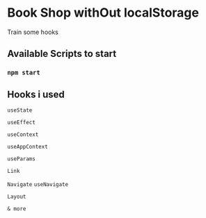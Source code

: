 # Book Shop withOut localStorage

Train some hooks

## Available Scripts to start
### `npm start`

## Hooks i used

`useState`

`useEffect`

`useContext`

`useAppContext`

`useParams`

`Link`

`Navigate` `useNavigate`

`Layout`


`& more`